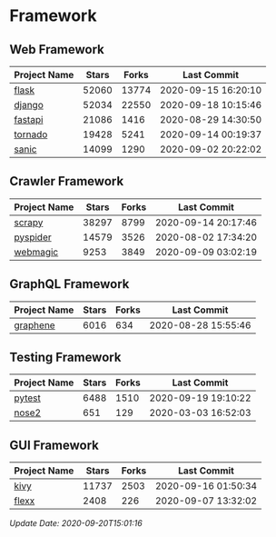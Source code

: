 # Framework

## Web Framework

| Project Name | Stars | Forks | Last Commit |
| ------------ | ----- | ----- | ----------- |
| [flask](https://github.com/pallets/flask) | 52060 | 13774 | 2020-09-15 16:20:10 |
| [django](https://github.com/django/django) | 52034 | 22550 | 2020-09-18 10:15:46 |
| [fastapi](https://github.com/tiangolo/fastapi) | 21086 | 1416 | 2020-08-29 14:30:50 |
| [tornado](https://github.com/tornadoweb/tornado) | 19428 | 5241 | 2020-09-14 00:19:37 |
| [sanic](https://github.com/huge-success/sanic) | 14099 | 1290 | 2020-09-02 20:22:02 |

## Crawler Framework

| Project Name | Stars | Forks | Last Commit |
| ------------ | ----- | ----- | ----------- |
| [scrapy](https://github.com/scrapy/scrapy) | 38297 | 8799 | 2020-09-14 20:17:46 |
| [pyspider](https://github.com/binux/pyspider) | 14579 | 3526 | 2020-08-02 17:34:20 |
| [webmagic](https://github.com/code4craft/webmagic) | 9253 | 3849 | 2020-09-09 03:02:19 |

## GraphQL Framework

| Project Name | Stars | Forks | Last Commit |
| ------------ | ----- | ----- | ----------- |
| [graphene](https://github.com/graphql-python/graphene) | 6016 | 634 | 2020-08-28 15:55:46 |

## Testing Framework

| Project Name | Stars | Forks | Last Commit |
| ------------ | ----- | ----- | ----------- |
| [pytest](https://github.com/pytest-dev/pytest) | 6488 | 1510 | 2020-09-19 19:10:22 |
| [nose2](https://github.com/nose-devs/nose2) | 651 | 129 | 2020-03-03 16:52:03 |

## GUI Framework

| Project Name | Stars | Forks | Last Commit |
| ------------ | ----- | ----- | ----------- |
| [kivy](https://github.com/kivy/kivy) | 11737 | 2503 | 2020-09-16 01:50:34 |
| [flexx](https://github.com/flexxui/flexx) | 2408 | 226 | 2020-09-07 13:32:02 |

*Update Date: 2020-09-20T15:01:16*